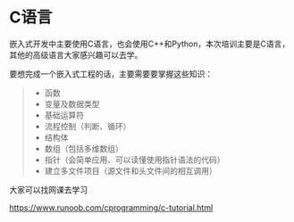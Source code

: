 # C语言

嵌入式开发中主要使用C语言，也会使用C++和Python，本次培训主要是C语言，其他的高级语言大家感兴趣可以去学。



要想完成一个嵌入式工程的话，主要需要要掌握这些知识：

> - 函数
> - 变量及数据类型
> - 基础运算符
> - 流程控制（判断、循环）
> - 结构体
> - 数组（包括多维数组）
> - 指针（会简单应用、可以读懂使用指针语法的代码）
> - 建立多文件项目（源文件和头文件间的相互调用）



大家可以找网课去学习

https://www.runoob.com/cprogramming/c-tutorial.html